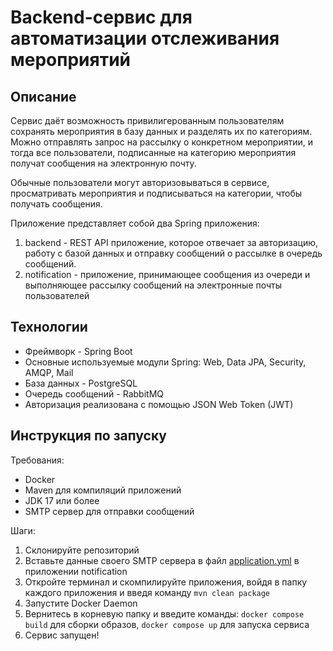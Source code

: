 
# Backend-сервис для автоматизации отслеживания мероприятий

## Описание

Сервис даёт возможность привилигерованным пользователям сохранять мероприятия в базу данных и разделять их по категориям.  Можно отправлять запрос на рассылку о конкретном мероприятии, и тогда все пользователи, подписанные на категорию мероприятия получат сообщения на электронную почту.

Обычные пользователи могут авторизовываться в сервисе, просматривать мероприятия и подписываться на категории, чтобы получать сообщения.

Приложение представляет собой два Spring приложения:
1) backend - REST API приложение, которое отвечает за авторизацию, работу с базой данных и отправку сообщений о рассылке в очередь сообщений.
2) notification - приложение, принимающее сообщения из очереди и выполняющее рассылку сообщений на электронные почты пользователей

## Технологии
- Фреймворк - Spring Boot
- Основные используемые модули Spring: Web, Data JPA, Security, AMQP, Mail
- База данных - PostgreSQL
- Очередь сообщений - RabbitMQ
- Авторизация реализована с помощью JSON Web Token (JWT)

## Инструкция по запуску
Требования:
- Docker
- Maven для компиляций приложений
- JDK 17 или более
- SMTP сервер для отправки сообщений

Шаги:
1. Склонируйте репозиторий
2. Вставьте данные своего SMTP сервера в файл [application.yml](https://github.com/carbon77/rtuit_backend_2023/blob/master/notification/src/main/resources/application.yml) в приложении notification
3. Откройте терминал и скомпилируйте приложения, войдя в папку каждого приложения и введя команду `mvn clean package`
4. Запустите Docker Daemon
5. Вернитесь в корневую папку и введите команды: `docker compose build` для сборки образов,  `docker compose up` для запуска сервиса
6. Сервис запущен!
